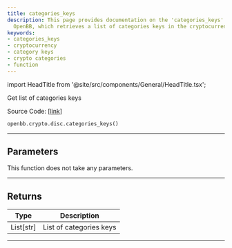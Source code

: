 ```yaml
---
title: categories_keys
description: This page provides documentation on the 'categories_keys' function from
  OpenBB, which retrieves a list of categories keys in the cryptocurrency domain.
keywords:
- categories_keys
- cryptocurrency
- category keys
- crypto categories
- function
---
```


import HeadTitle from '@site/src/components/General/HeadTitle.tsx';

<HeadTitle title="crypto.disc.categories_keys - Reference | OpenBB SDK Docs" />

Get list of categories keys

Source Code: [[link](https://github.com/OpenBB-finance/OpenBBTerminal/tree/main/openbb_terminal/cryptocurrency/discovery/pycoingecko_model.py#L115)]

```python
openbb.crypto.disc.categories_keys()
```

---

## Parameters

This function does not take any parameters.

---

## Returns

| Type | Description |
| ---- | ----------- |
| List[str] | List of categories keys |
---
